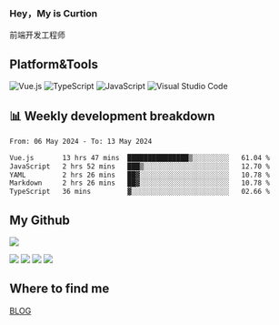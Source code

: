 ### Hey，My is Curtion
前端开发工程师
## Platform&Tools

![Vue.js](https://img.shields.io/badge/-Vue.js-4FC08D?style=flat-square&logo=Vue.js&logoColor=white)
![TypeScript](https://img.shields.io/badge/-TypeScript-007ACC?style=flat-square&logo=typescript&logoColor=white)
![JavaScript](https://img.shields.io/badge/-JavaScript-F7DF1E?style=flat-square&logo=javascript&logoColor=black)
![Visual Studio Code](https://img.shields.io/badge/-VSCode-007ACC?style=flat-square&logo=Visual-Studio-Code&logoColor=white)

## 📊 Weekly development breakdown

<!--START_SECTION:waka-->

```txt
From: 06 May 2024 - To: 13 May 2024

Vue.js       13 hrs 47 mins  ███████████████▒░░░░░░░░░   61.04 %
JavaScript   2 hrs 52 mins   ███▒░░░░░░░░░░░░░░░░░░░░░   12.70 %
YAML         2 hrs 26 mins   ██▓░░░░░░░░░░░░░░░░░░░░░░   10.78 %
Markdown     2 hrs 26 mins   ██▓░░░░░░░░░░░░░░░░░░░░░░   10.78 %
TypeScript   36 mins         ▓░░░░░░░░░░░░░░░░░░░░░░░░   02.66 %
```

<!--END_SECTION:waka-->

## My Github

![](http://github-profile-summary-cards.vercel.app/api/cards/profile-details?username=curtion&theme=nord_bright)

![](http://github-profile-summary-cards.vercel.app/api/cards/stats?username=curtion&theme=nord_bright)
![](http://github-profile-summary-cards.vercel.app/api/cards/productive-time?username=curtion&theme=nord_bright&utcOffset=8)
![](http://github-profile-summary-cards.vercel.app/api/cards/repos-per-language?username=curtion&theme=nord_bright)
![](http://github-profile-summary-cards.vercel.app/api/cards/most-commit-language?username=curtion&theme=nord_bright)

## Where to find me

[BLOG](https://blog.3gxk.net)
